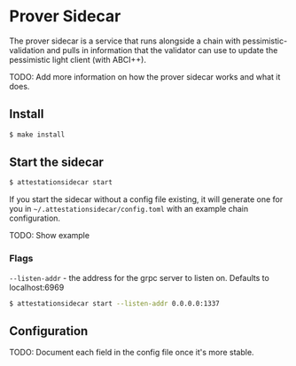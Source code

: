 # Prover Sidecar

The prover sidecar is a service that runs alongside a chain with pessimistic-validation and pulls in information
that the validator can use to update the pessimistic light client (with ABCI++).

TODO: Add more information on how the prover sidecar works and what it does.

## Install

```bash
$ make install
```

## Start the sidecar

```bash
$ attestationsidecar start
```

If you start the sidecar without a config file existing, it will generate one for you in `~/.attestationsidecar/config.toml` 
with an example chain configuration.

TODO: Show example

### Flags

`--listen-addr` - the address for the grpc server to listen on. Defaults to localhost:6969

```bash
$ attestationsidecar start --listen-addr 0.0.0.0:1337
```

## Configuration

TODO: Document each field in the config file once it's more stable.

